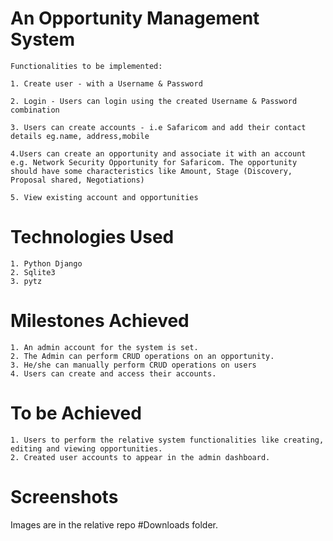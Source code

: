 # An Opportunity Management System


```
Functionalities to be implemented:

1. Create user - with a Username & Password 

2. Login - Users can login using the created Username & Password combination 

3. Users can create accounts - i.e Safaricom and add their contact details eg.name, address,mobile 

4.Users can create an opportunity and associate it with an account e.g. Network Security Opportunity for Safaricom. The opportunity should have some characteristics like Amount, Stage (Discovery, Proposal shared, Negotiations) 

5. View existing account and opportunities

```

# Technologies Used
```
1. Python Django
2. Sqlite3
3. pytz

```

# Milestones Achieved

```
1. An admin account for the system is set.
2. The Admin can perform CRUD operations on an opportunity.
3. He/she can manually perform CRUD operations on users
4. Users can create and access their accounts.
```

# To be Achieved

```
1. Users to perform the relative system functionalities like creating, editing and viewing opportunities.
2. Created user accounts to appear in the admin dashboard.

```

# Screenshots
Images are in the relative repo #Downloads folder.

